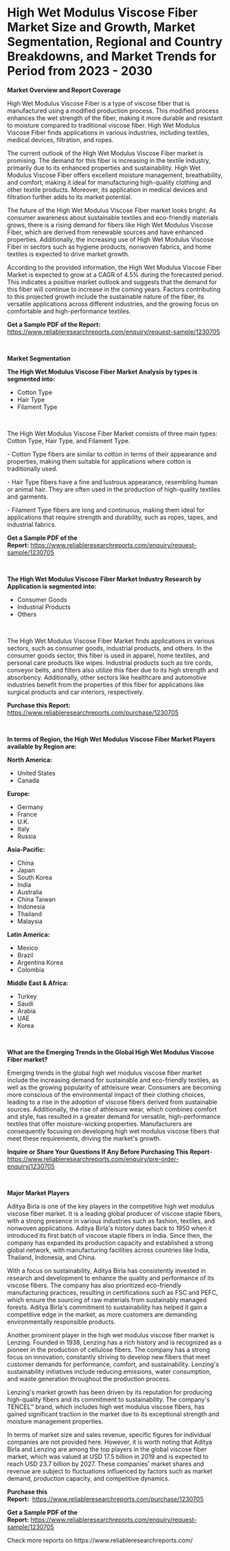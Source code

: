 <p><h1>High Wet Modulus Viscose Fiber Market Size and Growth, Market Segmentation, Regional and Country Breakdowns, and Market Trends for Period from 2023 -  2030</h1></p><p><strong>Market Overview and Report Coverage</strong></p>
<p><p>High Wet Modulus Viscose Fiber is a type of viscose fiber that is manufactured using a modified production process. This modified process enhances the wet strength of the fiber, making it more durable and resistant to moisture compared to traditional viscose fiber. High Wet Modulus Viscose Fiber finds applications in various industries, including textiles, medical devices, filtration, and ropes.</p><p>The current outlook of the High Wet Modulus Viscose Fiber market is promising. The demand for this fiber is increasing in the textile industry, primarily due to its enhanced properties and sustainability. High Wet Modulus Viscose Fiber offers excellent moisture management, breathability, and comfort, making it ideal for manufacturing high-quality clothing and other textile products. Moreover, its application in medical devices and filtration further adds to its market potential.</p><p>The future of the High Wet Modulus Viscose Fiber market looks bright. As consumer awareness about sustainable textiles and eco-friendly materials grows, there is a rising demand for fibers like High Wet Modulus Viscose Fiber, which are derived from renewable sources and have enhanced properties. Additionally, the increasing use of High Wet Modulus Viscose Fiber in sectors such as hygiene products, nonwoven fabrics, and home textiles is expected to drive market growth.</p><p>According to the provided information, the High Wet Modulus Viscose Fiber Market is expected to grow at a CAGR of 4.5% during the forecasted period. This indicates a positive market outlook and suggests that the demand for this fiber will continue to increase in the coming years. Factors contributing to this projected growth include the sustainable nature of the fiber, its versatile applications across different industries, and the growing focus on comfortable and high-performance textiles.</p></p>
<p><strong>Get a Sample PDF of the Report:</strong> <a href="https://www.reliableresearchreports.com/enquiry/request-sample/1230705">https://www.reliableresearchreports.com/enquiry/request-sample/1230705</a></p>
<p>&nbsp;</p>
<p><strong>Market Segmentation</strong></p>
<p><strong>The High Wet Modulus Viscose Fiber Market Analysis by types is segmented into:</strong></p>
<p><ul><li>Cotton Type</li><li>Hair Type</li><li>Filament Type</li></ul></p>
<p>&nbsp;</p>
<p><p>The High Wet Modulus Viscose Fiber Market consists of three main types: Cotton Type, Hair Type, and Filament Type. </p><p>- Cotton Type fibers are similar to cotton in terms of their appearance and properties, making them suitable for applications where cotton is traditionally used.</p><p>- Hair Type fibers have a fine and lustrous appearance, resembling human or animal hair. They are often used in the production of high-quality textiles and garments.</p><p>- Filament Type fibers are long and continuous, making them ideal for applications that require strength and durability, such as ropes, tapes, and industrial fabrics.</p></p>
<p><strong>Get a Sample PDF of the Report:</strong>&nbsp;<a href="https://www.reliableresearchreports.com/enquiry/request-sample/1230705">https://www.reliableresearchreports.com/enquiry/request-sample/1230705</a></p>
<p>&nbsp;</p>
<p><strong>The High Wet Modulus Viscose Fiber Market Industry Research by Application is segmented into:</strong></p>
<p><ul><li>Consumer Goods</li><li>Industrial Products</li><li>Others</li></ul></p>
<p>&nbsp;</p>
<p><p>The High Wet Modulus Viscose Fiber Market finds applications in various sectors, such as consumer goods, industrial products, and others. In the consumer goods sector, this fiber is used in apparel, home textiles, and personal care products like wipes. Industrial products such as tire cords, conveyor belts, and filters also utilize this fiber due to its high strength and absorbency. Additionally, other sectors like healthcare and automotive industries benefit from the properties of this fiber for applications like surgical products and car interiors, respectively.</p></p>
<p><strong>Purchase this Report:</strong>&nbsp; <a href="https://www.reliableresearchreports.com/purchase/1230705">https://www.reliableresearchreports.com/purchase/1230705</a></p>
<p>&nbsp;</p>
<p><strong>In terms of Region, the High Wet Modulus Viscose Fiber Market Players available by Region are:</strong></p>
<p>
    <p> <strong> North America: </strong>
        <ul>
            <li>United States</li>
            <li>Canada</li>
        </ul>
        </p> 
    <p> <strong> Europe: </strong>
        <ul>
            <li>Germany</li>
            <li>France</li>
            <li>U.K.</li>
            <li>Italy</li>
            <li>Russia</li>
        </ul>
        </p> 
    <p> <strong> Asia-Pacific: </strong>
        <ul>
            <li>China</li>
            <li>Japan</li>
            <li>South Korea</li>
            <li>India</li>
            <li>Australia</li>
            <li>China Taiwan</li>
            <li>Indonesia</li>
            <li>Thailand</li>
            <li>Malaysia</li>
        </ul>
        </p> 
    <p> <strong> Latin America: </strong>
        <ul>
            <li>Mexico</li>
            <li>Brazil</li>
            <li>Argentina Korea</li>
            <li>Colombia</li>
        </ul>
        </p> 
    <p> <strong> Middle East & Africa: </strong>
        <ul>
            <li>Turkey</li>
            <li>Saudi</li>
            <li>Arabia</li>
            <li>UAE</li>
            <li>Korea</li>
        </ul>
    </p>
    </p>
<p>&nbsp;</p>
<p><strong>What are the Emerging Trends in the Global High Wet Modulus Viscose Fiber market?</strong></p>
<p><p>Emerging trends in the global high wet modulus viscose fiber market include the increasing demand for sustainable and eco-friendly textiles, as well as the growing popularity of athleisure wear. Consumers are becoming more conscious of the environmental impact of their clothing choices, leading to a rise in the adoption of viscose fibers derived from sustainable sources. Additionally, the rise of athleisure wear, which combines comfort and style, has resulted in a greater demand for versatile, high-performance textiles that offer moisture-wicking properties. Manufacturers are consequently focusing on developing high wet modulus viscose fibers that meet these requirements, driving the market's growth.</p></p>
<p><strong>Inquire or Share Your Questions If Any Before Purchasing This Report</strong>- <a href="https://www.reliableresearchreports.com/enquiry/pre-order-enquiry/1230705">https://www.reliableresearchreports.com/enquiry/pre-order-enquiry/1230705</a></p>
<p>&nbsp;</p>
<p><strong>Major Market Players</strong></p>
<p><p>Aditya Birla is one of the key players in the competitive high wet modulus viscose fiber market. It is a leading global producer of viscose staple fibers, with a strong presence in various industries such as fashion, textiles, and nonwoven applications. Aditya Birla's history dates back to 1950 when it introduced its first batch of viscose staple fibers in India. Since then, the company has expanded its production capacity and established a strong global network, with manufacturing facilities across countries like India, Thailand, Indonesia, and China. </p><p>With a focus on sustainability, Aditya Birla has consistently invested in research and development to enhance the quality and performance of its viscose fibers. The company has also prioritized eco-friendly manufacturing practices, resulting in certifications such as FSC and PEFC, which ensure the sourcing of raw materials from sustainably managed forests. Aditya Birla's commitment to sustainability has helped it gain a competitive edge in the market, as more customers are demanding environmentally responsible products.</p><p>Another prominent player in the high wet modulus viscose fiber market is Lenzing. Founded in 1938, Lenzing has a rich history and is recognized as a pioneer in the production of cellulose fibers. The company has a strong focus on innovation, constantly striving to develop new fibers that meet customer demands for performance, comfort, and sustainability. Lenzing's sustainability initiatives include reducing emissions, water consumption, and waste generation throughout the production process.</p><p>Lenzing's market growth has been driven by its reputation for producing high-quality fibers and its commitment to sustainability. The company's TENCEL™ brand, which includes high wet modulus viscose fibers, has gained significant traction in the market due to its exceptional strength and moisture management properties.</p><p>In terms of market size and sales revenue, specific figures for individual companies are not provided here. However, it is worth noting that Aditya Birla and Lenzing are among the top players in the global viscose fiber market, which was valued at USD 17.5 billion in 2019 and is expected to reach USD 23.7 billion by 2027. These companies' market shares and revenue are subject to fluctuations influenced by factors such as market demand, production capacity, and competitive dynamics.</p></p>
<p><strong>Purchase this Report:</strong>&nbsp;&nbsp;<a href="https://www.reliableresearchreports.com/purchase/1230705">https://www.reliableresearchreports.com/purchase/1230705</a></p>
<p></p>
<p><strong>Get a Sample PDF of the Report:</strong>&nbsp;<a href="https://www.reliableresearchreports.com/enquiry/request-sample/1230705">https://www.reliableresearchreports.com/enquiry/request-sample/1230705</a></p>
<p>Check more reports on https://www.reliableresearchreports.com/</p>
